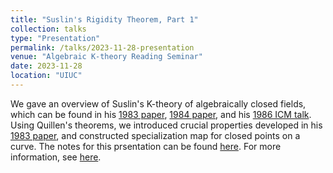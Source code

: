 ```yaml
---
title: "Suslin's Rigidity Theorem, Part 1"
collection: talks
type: "Presentation"
permalink: /talks/2023-11-28-presentation
venue: "Algebraic K-theory Reading Seminar"
date: 2023-11-28
location: "UIUC"
---
```


We gave an overview of Suslin's K-theory of algebraically closed fields, which can be found in his [1983 paper](https://link.springer.com/article/10.1007/BF01394024), [1984 paper](https://www.sciencedirect.com/science/article/pii/0022404984900434), and his [1986 ICM talk](https://www.scholars.northwestern.edu/en/publications/algebraic-k-theory-of-fields). Using Quillen's theorems, we introduced crucial properties developed in his [1983 paper](https://link.springer.com/article/10.1007/BF01394024), and constructed specialization map for closed points on a curve. The notes for this prsentation can be found <a href = "../files/Suslin_s_K_theory_of_Algebraically_Closed_Fields.pdf">here</a>. For more information, see [here](https://jiantongliu.github.io/597K/). 
